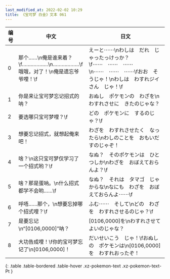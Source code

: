 ```yaml
---
last_modified_at: 2022-02-02 10:29
title: 《宝可梦 白金》文本 061
---
```

| 编号 | 中文 | 日文 |
| ---- | ---- | ---- |
| 0 | 那个……\n俺是谁来着？\f………………\n………………\f哦哦，对了！\n俺是遗忘爷爷哩！\f | えーと⋯⋯\nわしは　だれ　じゃったっけっか？\f⋯⋯　⋯⋯　⋯⋯\n⋯⋯　⋯⋯　⋯⋯\fおお　そうじゃ！\nわしは　わすれジイさん　じゃ！\f |
| 1 | 你是来让宝可梦忘记招式的呐？ | おぬし　ポケモンの　わざを\nわすれさせに　きたのじゃな？ |
| 2 | 要选哪只宝可梦哩？\f | どの　ポケモンに　するのじゃ？\f |
| 3 | 想要忘记招式，就想起俺来吧！ | わざを　わすれさせたく　なったら\nわしのことを　おもいだすのじゃぞ！ |
| 4 | 啥？\n这只宝可梦仅学习了一个招式哟？\f | なぬ？　そのポケモンは　ひとつしか\nわざを　おぼえておらんよ？\f |
| 5 | 啥？那是蛋呐。\n什么招式都学不会哟……\f | なぬ？　それは　タマゴ　じゃからな\nなにも　わざを　おぼえておらんよ⋯⋯\f |
| 6 | 呼唔……那个，\n想要忘掉哪个招式哩？\f | ふむ⋯⋯　そして\nどの　わざを　わすれさせるのじゃ？\f |
| 7 | 是要忘记\n“[0106,0000]”呐？ | [0106,0000]を\nわすれさせて　よいのじゃな？ |
| 8 | 大功告成哩！\f你的宝可梦忘记了\n[0106,0000]！ | だいせいこう　じゃ！\fおぬしの　ポケモンは\n[0106,0000]を　わすれおったぞ！ |
{: .table .table-bordered .table-hover .xz-pokemon-text .xz-pokemon-text-Pt }
